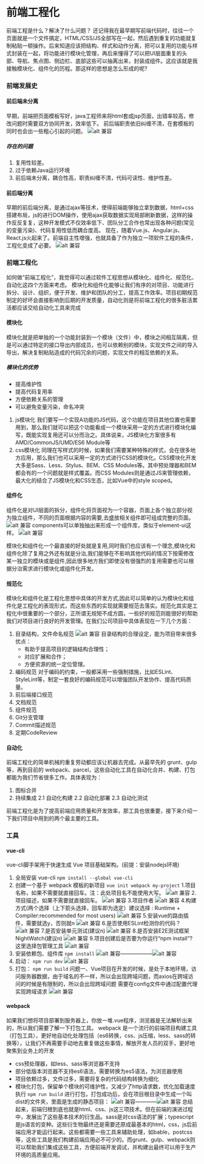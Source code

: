 # 前端工程化
前端工程是什么？解决了什么问题？
还记得我在最早期写前端代码时，往往一个页面就是一个文件搞定，HTML/CSS/JS全部写在一起，然后遇到重复的功能就复制粘贴一顿操作。后来知道应该把结构、样式和动作分离，把可以复用的功能与样式封装在一起，将功能进行模块化管理，再后来懂得了可以把UI层面重复的头部、导航、焦点图、侧边栏、底部这些可以抽离出来，封装成组件。这应该就是我接触模块化、组件化的历程。那这样的思想是怎么形成的呢?
### 前端发展史
#### 前后端未分离
早期，前端把页面模板写好，java工程师来将html套成jsp页面，出错率较高，修改问题时需要双方协同开发，效率低下。
前后端职责依旧纠缠不清，在套模板的同时也会出一些粗心引起的问题。
![alt 兼容](./img/bufenli.png)
##### 存在的问题
1. 复用性较差。
2. 过于依赖Java运行环境
3. 前后端未分离，耦合性高，职责纠缠不清，代码可读性、维护性差。

####  前后端分离
早期的前后端分离，是通过ajax等技术，使得前端能够独立拿到数据，html+css搭建布局，js的进行DOM操作，使用ajax获取数据实现局部刷新数据，这样的操作反反复复，这种开发模式不仅效率低下、团队分工合作也常出现各种问题(常见的变量污染)、代码复用性低而耦合度高。
现在，随着Vue.js、Angular.js、React.js火起来了。前端自主性增强，也就具备了作为独立一项软件工程的条件，工程化变成了必要。
![alt 兼容](./img/fenli.png)

### 前端工程化
如何做“前端工程化”，我觉得可以通过软件工程思想从模块化、组件化、规范化、自动化这四个方面来考虑。
模块化和组件化能够让我们有序的对项目、功能进行拆分、设计、组织，便于开发、维护和团队的分工，提高工作效率。项目初期规范制定的好坏会直接影响到后期的开发质量，自动化则是将前端工程化的很多脏活累活都应该交给自动化工具来完成
#### 模块化
模块化就是把单独的一个功能封装到一个模块（文件）中，模块之间相互隔离，但是可以通过特定的接口导出内部成员，也可以依赖别的模块，实现文件之间的导入导出，解决复制粘贴造成的代码冗余的问题，实现文件的相互依赖的关系。
##### 模块化的优势
- 提高维护性
- 提高代码复用率
- 方便依赖关系的管理
- 可以避免变量污染，命名冲突

1. js模块化
我们要写一个实现A功能的JS代码，这个功能在项目其他位置也需要用到，那么我们就可以把这个功能看成一个模块采用一定的方式进行模块化编写，既能实现复用还可以分而治之。具体说来，JS模块化方案很多有AMD/CommonJS/UMD/ES6 Module等
2. css模块化
同理在写样式的时候，如果我们需要某种特殊的样式，会在很多地方应用，那么我们也可以采用一定的方式进行CSS的模块化。CSS模块化开发大多是Sass、Less、Stylus、BEM、CSS Modules等。其中预处理器和BEM都会有的一个问题就是样式覆盖。而CSS Modules则是通过JS来管理依赖，最大化的结合了JS模块化和CSS生态，比如Vue中的style scoped。

#### 组件化
组件化是对UI层面的拆分，组件化将页面视为一个容器，页面上各个独立部分视为独立组件，不同的页面根据内容的需要,去盛放相关组件即可组成完整的页面。
![alt 兼容](./img/zujian.jpg)
components可以单独抽出来形成一个组件库，类似于element-ui这样。
![alt 兼容](./img/gonggongzujian.jpg)

模块化和组件化一个最直接的好处就是复用,同时我们也应该有一个理念,模块化和组件化除了复用之外还有就是分治,我们能够在不影响其他代码的情况下按需修改某一独立的模块或是组件,因此很多地方我们即使没有很强烈的复用需要也可以根据分治需求进行模块化或组件化开发。

#### 规范化
模块化和组件化是工程化思想中具体的开发方式,因此可以简单的认为模块化和组件化是工程化的表现形式，而这些东西的实现就需要规范去落实。规范化其实是工程化中很重要的一个部分，正所谓无规矩不成方圆，一些好的规范则能很好的帮助我们对项目进行良好的开发管理。在我们公司项目中具体表现在一下几个方面：
1.  目录结构，文件命名规范
   ![alt 兼容](./img/wenjianjia.jpg)
   目录结构的合理设定，能为项目带来很多优点：
      - 有助于提高项目的逻辑结构合理性；
      - 对应扩展和合作；
      - 方便资源的统一定位管理。
2. 编码规范
   对于编码的约束，一般都采用一些强制措施，比如ESLint、StyleLint等，制定一套良好的编码规范可以增强团队开发协作、提高代码质量。
3. 前后端接口规范
4. 文档规范
5. 组件规范
6. Git分支管理
7. Commit描述规范
8. 定期CodeReview
#### 自动化
前端工程化的简单机械的重复劳动都应该让机器去完成。从最早先的 grunt、gulp 等，再到目前的 webpack、parcel，这些自动化工具在自动化合并、构建、打包都能为我们节省很多工作。具体表现为：
1. 图标合并
2. 持续集成
    2.1 自动化构建
    2.2 自动化部署
    2.3 自动化测试

前端工程化是为了提高前端应用质量和开发效率，那工具也很重要，接下来介绍一下我们项目中用到的两个最主要的工具。

### 工具
#### vue-cli
vue-cli脚手架用于快速生成 Vue 项目基础架构。(前提：安装nodejs环境)
1. 全局安装 vue-cli
`npm install --global vue-cli`
2. 创建一个基于 webpack 模板的新项目
`vue init webpack my-project`
   1.项目名称，如果不需要就直接回车。注：此处项目名不能使用大写。
   ![alt 兼容](./img/project.png)
   2.项目描述，如果不需要就直接回车。
   ![alt 兼容](./img/description.png)
   3.项目作者
   ![alt 兼容](./img/Author.png)
   4.构建方式(两个选择（上下箭头选择，回车即为选定）建议选择 : Runtime + Compiler:recommended for most users)
   ![alt 兼容](./img/build.png)
   5.安装vue的路由插件，需要就选y，否则就n
   ![alt 兼容](./img/router.png)
   6.是否使用ESLint检测你的代码？
   ![alt 兼容](./img/ESLint.png)
   7.是否安装单元测试(建议n)
   ![alt 兼容](./img/test.png)
   8.是否安装E2E测试框架NightWatch(建议n)
   ![alt 兼容](./img/NightWatch.png)
   9.项目创建后是否要为你运行“npm install”?这里选择包管理工具
   ![alt 兼容](./img/npm.png)
3. 安装依赖包、组件库
`npm install`
   ![alt 兼容](./img/no-install.png)——————![alt 兼容](./img/install.png)
4. 启动：
`npm run dev`
   ![alt 兼容](./img/run.png)
5. 打包：
`npm run build`
问题一、Vue项目在开发的时候，是处于本地环境，访问服务器数据，由于域名的不一样，所以会出现跨域问题，而axios在跨域访问的时候是有限制的，所以会出现跨域问题
需要在config文件中通过配置代理实现跨域请求
![alt 兼容](./img/daili.jpg)

#### webpack
如果我们想将项目部署到服务器上，你放一堆.vue程序，浏览器是无法解析出来的，所以我们需要了解一下打包工具。
webpack 是一个流行的前端项目构建工具（打包工具），更好地自动化处理包括（es6转换，css、js压缩，less、sass的转换等），让我们不再需要手动地去重复做这些事情，解放开发人员的双手，更好地聚焦到业务上的开发
- css预处理器，如less、sass等浏览器不支持
- 部分低版本浏览器不支持es6语法，需要转换为es5语法，为浏览器使用
- 项目依赖过多，文件过多，需要将复杂的代码结构转换为细化
- 模块化打包，保留单个模块的可维护性，又减少了http请求数，优化加载速度
执行
`npm run build`
进行打包，打包成功后，会在项目根目录中生成一个叫dist的文件夹，里面是生成的静态项目：
![alt 兼容](./img/project.jpg)————![alt 兼容](./img/dist.jpg)
总结起来，前端归根到底也就是html、css、js这三项技术。但在前端的演进过程中，发展出了这些基本技术的衍生品。sass是对css语法的扩展；typescript是js语言的变种。这些衍生物最终还是需要还原成最基本的html，css，js后前端应用才能运行起来。这些都需要一些工具来辅助处理，如bable，postcss等，这些工具是我们构建前端应用必不可少的。而grunt、gulp、webpack则可以帮助我们集成这些工具，方便前端开发调试，并构建出最终可以用于生产环境的高质量应用。
